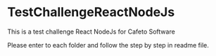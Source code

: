 # TestChallengeReactNodeJs
This is a test challenge React NodeJs for Cafeto Software

Please enter to each folder and follow the step by step in readme file.
